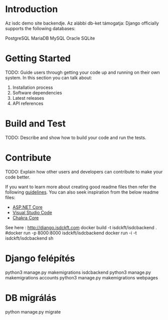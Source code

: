 # Introduction 
Az isdc demo site backendje. Az alábbi db-ket támogatja:
Django officially supports the following databases:

PostgreSQL
MariaDB
MySQL
Oracle
SQLite

# Getting Started
TODO: Guide users through getting your code up and running on their own system. In this section you can talk about:
1.	Installation process
2.	Software dependencies
3.	Latest releases
4.	API references

# Build and Test
TODO: Describe and show how to build your code and run the tests. 

# Contribute
TODO: Explain how other users and developers can contribute to make your code better. 

If you want to learn more about creating good readme files then refer the following [guidelines](https://docs.microsoft.com/en-us/azure/devops/repos/git/create-a-readme?view=azure-devops). You can also seek inspiration from the below readme files:
- [ASP.NET Core](https://github.com/aspnet/Home)
- [Visual Studio Code](https://github.com/Microsoft/vscode)
- [Chakra Core](https://github.com/Microsoft/ChakraCore)

See here : http://django.isdckft.com 
docker build -t isdckft/isdcbackend . 
#docker run -p 8000:8000 isdckft/isdcbackend
docker run -i -t isdckft/isdcbackend sh

# Django felépítés
python3 manage.py makemigrations isdcbackend
python3 manage.py makemigrations accounts
python3 manage.py makemigrations webpages
# DB migrálás
python manage.py migrate 